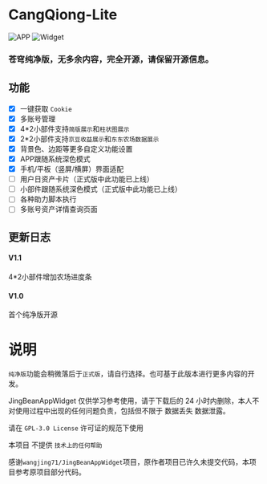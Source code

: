 # CangQiong-Lite
![APP](https://cdn.jsdelivr.net/gh/baifan97/CangQiongLite/APP.png)
![Widget](https://cdn.jsdelivr.net/gh/baifan97/CangQiongLite/Widget.png)
### 苍穹纯净版，无多余内容，完全开源，请保留开源信息。


## 功能
- [x] 一键获取 `Cookie`
- [x] 多账号管理
- [x] 4*2小部件支持`简版展示`和`柱状图展示`
- [x] 2*2小部件支持`京豆收益展示`和`东东农场数据展示`
- [x] 背景色、边距等更多自定义功能设置
- [x] APP跟随系统深色模式
- [x] 手机/平板（竖屏/横屏）界面适配
- [ ] 用户日资产卡片（正式版中此功能已上线）
- [ ] 小部件跟随系统深色模式（正式版中此功能已上线）
- [ ] 各种助力脚本执行
- [ ] 多账号资产详情查询页面

## 更新日志
#### V1.1
4*2小部件增加农场进度条
#### V1.0
首个纯净版开源

# 说明

`纯净版`功能会稍微落后于`正式版`，请自行选择。也可基于此版本进行更多内容的开发。

JingBeanAppWidget 仅供学习参考使用，请于下载后的 24 小时内删除，本人不对使用过程中出现的任何问题负责，包括但不限于 数据丢失 数据泄露。

请在 `GPL-3.0 License` 许可证的规范下使用

本项目 不提供 `技术上的任何帮助`

感谢`wangjing71/JingBeanAppWidget`项目，原作者项目已许久未提交代码，本项目参考原项目部分代码。

